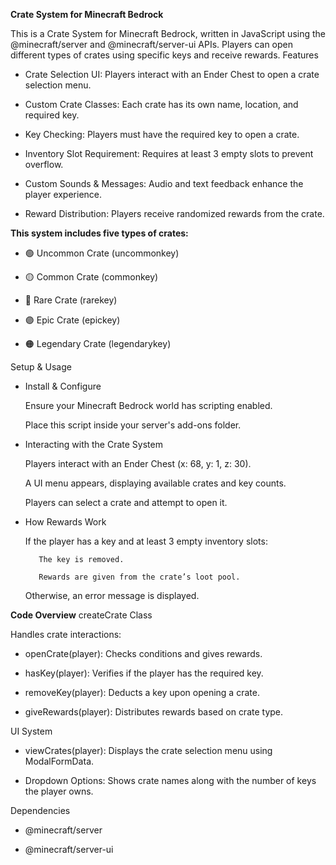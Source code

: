 **Crate System for Minecraft Bedrock**

This is a Crate System for Minecraft Bedrock, written in JavaScript using the @minecraft/server and @minecraft/server-ui APIs. Players can open different types of crates using specific keys and receive rewards.
Features

   + Crate Selection UI: Players interact with an Ender Chest to open a crate selection menu.

   + Custom Crate Classes: Each crate has its own name, location, and required key.

   + Key Checking: Players must have the required key to open a crate.

   + Inventory Slot Requirement: Requires at least 3 empty slots to prevent overflow.

   + Custom Sounds & Messages: Audio and text feedback enhance the player experience.

   + Reward Distribution: Players receive randomized rewards from the crate.

**This system includes five types of crates:**

   + 🟢 Uncommon Crate (uncommonkey)

   + 🟡 Common Crate (commonkey)

   + 🔵 Rare Crate (rarekey)

   + 🟣 Epic Crate (epickey)

   + 🟠 Legendary Crate (legendarykey)

Setup & Usage

   + Install & Configure

        Ensure your Minecraft Bedrock world has scripting enabled.

        Place this script inside your server's add-ons folder.

   + Interacting with the Crate System

        Players interact with an Ender Chest (x: 68, y: 1, z: 30).

        A UI menu appears, displaying available crates and key counts.

        Players can select a crate and attempt to open it.

   + How Rewards Work

        If the player has a key and at least 3 empty inventory slots:

            The key is removed.

            Rewards are given from the crate’s loot pool.

        Otherwise, an error message is displayed.

**Code Overview**
createCrate Class

Handles crate interactions:

   + openCrate(player): Checks conditions and gives rewards.

   + hasKey(player): Verifies if the player has the required key.

   + removeKey(player): Deducts a key upon opening a crate.

   + giveRewards(player): Distributes rewards based on crate type.

UI System

   + viewCrates(player): Displays the crate selection menu using ModalFormData.

   + Dropdown Options: Shows crate names along with the number of keys the player owns.

Dependencies

   + @minecraft/server

   + @minecraft/server-ui
